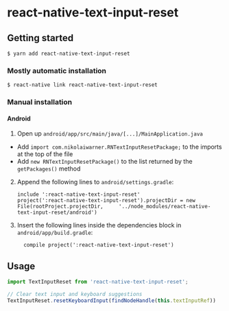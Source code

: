 
# react-native-text-input-reset

## Getting started

`$ yarn add react-native-text-input-reset`

### Mostly automatic installation

`$ react-native link react-native-text-input-reset`

### Manual installation

#### Android

1. Open up `android/app/src/main/java/[...]/MainApplication.java`
  - Add `import com.nikolaiwarner.RNTextInputResetPackage;` to the imports at the top of the file
  - Add `new RNTextInputResetPackage()` to the list returned by the `getPackages()` method
2. Append the following lines to `android/settings.gradle`:
  	```
  	include ':react-native-text-input-reset'
  	project(':react-native-text-input-reset').projectDir = new File(rootProject.projectDir, 	'../node_modules/react-native-text-input-reset/android')
  	```
3. Insert the following lines inside the dependencies block in `android/app/build.gradle`:
  	```
      compile project(':react-native-text-input-reset')
  	```

## Usage
```javascript
import TextInputReset from 'react-native-text-input-reset';

// Clear text input and keyboard suggestions
TextInputReset.resetKeyboardInput(findNodeHandle(this.textInputRef))
```
